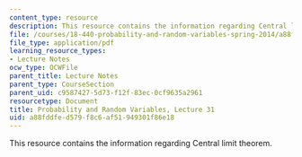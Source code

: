 ```yaml
---
content_type: resource
description: This resource contains the information regarding Central limit theorem.
file: /courses/18-440-probability-and-random-variables-spring-2014/a88fddfed579f8c6af51949301f86e18_MIT18_440S14_Lecture31.pdf
file_type: application/pdf
learning_resource_types:
- Lecture Notes
ocw_type: OCWFile
parent_title: Lecture Notes
parent_type: CourseSection
parent_uid: c9587427-5d73-f12f-83ec-0cf9635a2961
resourcetype: Document
title: Probability and Random Variables, Lecture 31
uid: a88fddfe-d579-f8c6-af51-949301f86e18
---
```

This resource contains the information regarding Central limit theorem.

